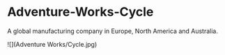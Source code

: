 # Adventure-Works-Cycle
A global manufacturing company in Europe, North America and Australia.

![](Adventure Works/Cycle.jpg)
